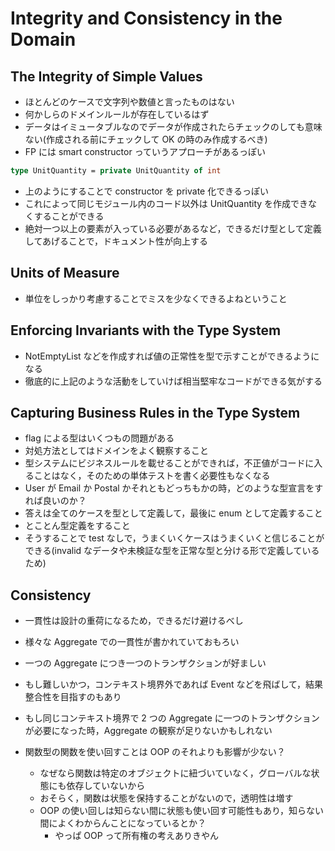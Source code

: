 # Integrity and Consistency in the Domain

## The Integrity of Simple Values

- ほとんどのケースで文字列や数値と言ったものはない
- 何かしらのドメインルールが存在しているはず
- データはイミュータブルなのでデータが作成されたらチェックのしても意味ない(作成される前にチェックして OK の時のみ作成するべき)
- FP には smart constructor っていうアプローチがあるっぽい

```fs
type UnitQuantity = private UnitQuantity of int

```

- 上のようにすることで constructor を private 化できるっぽい
- これによって同じモジュール内のコード以外は UnitQuantity を作成できなくすることができる
- 絶対一つ以上の要素が入っている必要があるなど，できるだけ型として定義してあげることで，ドキュメント性が向上する

## Units of Measure

- 単位をしっかり考慮することでミスを少なくできるよねということ

## Enforcing Invariants with the Type System

- NotEmptyList などを作成すれば値の正常性を型で示すことができるようになる
- 徹底的に上記のような活動をしていけば相当堅牢なコードができる気がする

## Capturing Business Rules in the Type System

- flag による型はいくつもの問題がある
- 対処方法としてはドメインをよく観察すること
- 型システムにビジネスルールを載せることができれば，不正値がコードに入ることはなく，そのための単体テストを書く必要性もなくなる
- User が Email か Postal かそれともどっちもかの時，どのような型宣言をすれば良いのか？
- 答えは全てのケースを型として定義して，最後に enum として定義すること
- とことん型定義をすること
- そうすることで test なしで，うまくいくケースはうまくいくと信じることができる(invalid なデータや未検証な型を正常な型と分ける形で定義しているため)

## Consistency

- 一貫性は設計の重荷になるため，できるだけ避けるべし

- 様々な Aggregate での一貫性が書かれていておもろい
- 一つの Aggregate につき一つのトランザクションが好ましい
- もし難しいかつ，コンテキスト境界外であれば Event などを飛ばして，結果整合性を目指すのもあり
- もし同じコンテキスト境界で 2 つの Aggregate に一つのトランザクションが必要になった時，Aggregate の観察が足りないかもしれない
- 関数型の関数を使い回すことは OOP のそれよりも影響が少ない？
  - なぜなら関数は特定のオブジェクトに紐づいていなく，グローバルな状態にも依存していないから
  - おそらく，関数は状態を保持することがないので，透明性は増す
  - OOP の使い回しは知らない間に状態も使い回す可能性もあり，知らない間によくわからんことになっているとか？
    - やっぱ OOP って所有権の考えありきやん
